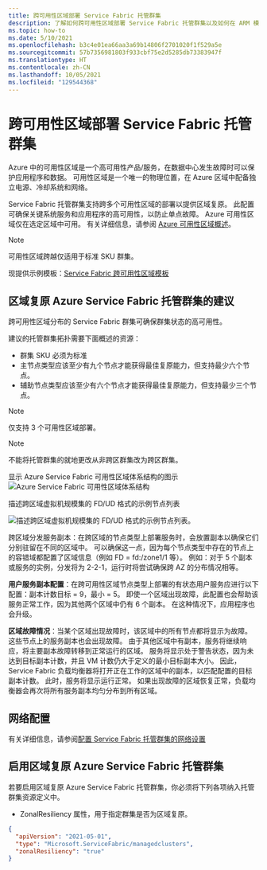 ```yaml
---
title: 跨可用性区域部署 Service Fabric 托管群集
description: 了解如何跨可用性区域部署 Service Fabric 托管群集以及如何在 ARM 模板中进行配置。
ms.topic: how-to
ms.date: 5/10/2021
ms.openlocfilehash: b3c4e01ea66aa3a69b14806f2701020f1f529a5e
ms.sourcegitcommit: 57b7356981803f933cbf75e2d5285db73383947f
ms.translationtype: HT
ms.contentlocale: zh-CN
ms.lasthandoff: 10/05/2021
ms.locfileid: "129544368"
---
```

# <a name="deploy-a-service-fabric-managed-cluster-across-availability-zones"></a>跨可用性区域部署 Service Fabric 托管群集

Azure 中的可用性区域是一个高可用性产品/服务，在数据中心发生故障时可以保护应用程序和数据。 可用性区域是一个唯一的物理位置，在 Azure 区域中配备独立电源、冷却系统和网络。

Service Fabric 托管群集支持跨多个可用性区域的部署以提供区域复原。 此配置可确保关键系统服务和应用程序的高可用性，以防止单点故障。 Azure 可用性区域仅在选定区域中可用。 有关详细信息，请参阅 [Azure 可用性区域概述](../availability-zones/az-overview.md)。

>[!NOTE]
>可用性区域跨越仅适用于标准 SKU 群集。

现提供示例模板：[Service Fabric 跨可用性区域模板](https://github.com/Azure-Samples/service-fabric-cluster-templates)

## <a name="recommendations-for-zone-resilient-azure-service-fabric-managed-clusters"></a>区域复原 Azure Service Fabric 托管群集的建议
跨可用性区域分布的 Service Fabric 群集可确保群集状态的高可用性。 

建议的托管群集拓扑需要下面概述的资源：

* 群集 SKU 必须为标准
* 主节点类型应该至少有九个节点才能获得最佳复原能力，但支持最少六个节点。
* 辅助节点类型应该至少有六个节点才能获得最佳复原能力，但支持最少三个节点。

>[!NOTE]
>仅支持 3 个可用性区域部署。

>[!NOTE]
> 不能将托管群集的就地更改从非跨区群集改为跨区群集。

显示 Azure Service Fabric 可用性区域体系结构的图示 ![Azure Service Fabric 可用性区域体系结构][sf-multi-az-arch]

描述跨区域虚拟机规模集的 FD/UD 格式的示例节点列表

 ![描述跨区域虚拟机规模集的 FD/UD 格式的示例节点列表。][sfmc-multi-az-nodes]

跨区域分发服务副本：在跨区域的节点类型上部署服务时，会放置副本以确保它们分别驻留在不同的区域中。 可以确保这一点，因为每个节点类型中存在的节点上的容错域都配置了区域信息（例如 FD = fd:/zone1/1 等）。 例如：对于 5 个副本或服务的实例，分发将为 2-2-1，运行时将尝试确保跨 AZ 的分布情况相等。

**用户服务副本配置**：在跨可用性区域节点类型上部署的有状态用户服务应进行以下配置：副本计数目标 = 9，最小 = 5。 即使一个区域出现故障，此配置也会帮助该服务正常工作，因为其他两个区域中仍有 6 个副本。 在这种情况下，应用程序也会升级。

**区域故障情况**：当某个区域出现故障时，该区域中的所有节点都将显示为故障。 这些节点上的服务副本也会出现故障。 由于其他区域中有副本，服务将继续响应，将主要副本故障转移到正常运行的区域。 服务将显示处于警告状态，因为未达到目标副本计数，并且 VM 计数仍大于定义的最小目标副本大小。 因此，Service Fabric 负载均衡器将打开正在工作的区域中的副本，以匹配配置的目标副本计数。 此时，服务将显示运行正常。 如果出现故障的区域恢复正常，负载均衡器会再次将所有服务副本均匀分布到所有区域。

## <a name="networking-configuration"></a>网络配置
有关详细信息，请参阅[配置 Service Fabric 托管群集的网络设置](./how-to-managed-cluster-networking.md)

## <a name="enabling-a-zone-resilient-azure-service-fabric-managed-cluster"></a>启用区域复原 Azure Service Fabric 托管群集
若要启用区域复原 Azure Service Fabric 托管群集，你必须将下列各项纳入托管群集资源定义中。

* ZonalResiliency 属性，用于指定群集是否为区域复原。

```json
{
  "apiVersion": "2021-05-01",
  "type": "Microsoft.ServiceFabric/managedclusters",
  "zonalResiliency": "true"
}
```
[sf-architecture]: ./media/service-fabric-cross-availability-zones/sf-cross-az-topology.png
[sf-architecture]: ./media/service-fabric-cross-availability-zones/sf-cross-az-topology.png
[sf-multi-az-arch]: ./media/service-fabric-cross-availability-zones/sf-multi-az-topology.png
[sfmc-multi-az-nodes]: ./media/how-to-managed-cluster-availability-zones/sfmc-multi-az-nodes.png
